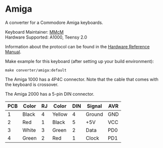 # Amiga

A converter for a Commodore Amiga keyboards.

Keyboard Maintainer: [MMcM](https://github.com/MMcM)  
Hardware Supported: A1000, Teensy 2.0

Information about the protocol can be found in the [Hardware Reference Manual](https://archive.org/details/amiga-hardware-reference-manual-3rd-edition/page/357/mode/2up).

Make example for this keyboard (after setting up your build environment):

    make converter/amiga:default

The Amiga 1000 has a 4P4C connector. Note that the cable that comes with the keyboard is crossover.

The Amiga 2000 has a 5-pin DIN connector.

| PCB | Color | RJ | Color  | DIN | Signal | AVR |
|-----|-------|----|--------|-----|--------|-----|
| 1   | Black | 4  | Yellow | 4   | Ground | GND |
| 2   | Red   | 1  | Black  | 5   | +5V    | VCC |
| 3   | White | 3  | Green  | 2   | Data   | PD0 |
| 4   | Green | 2  | Red    | 1   | Clock  | PD1 |
